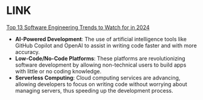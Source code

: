 
# LINK
[Top 13 Software Engineering Trends to Watch for in 2024](https://clickup.com/blog/software-engineering-trends/)
- **AI-Powered Development**: The use of artificial intelligence tools like GitHub Copilot and OpenAI to assist in writing code faster and with more accuracy.
- **Low-Code/No-Code Platforms**: These platforms are revolutionizing software development by allowing non-technical users to build apps with little or no coding knowledge.
- **Serverless Computing**: Cloud computing services are advancing, allowing developers to focus on writing code without worrying about managing servers, thus speeding up the development process.